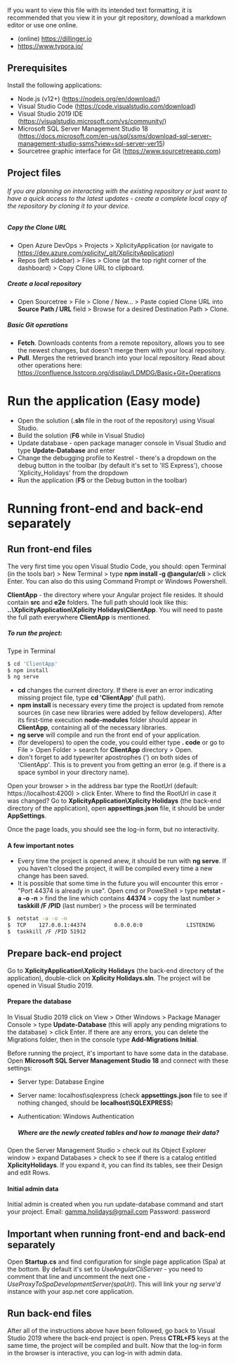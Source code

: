 If you want to view this file with its intended text formatting, it is recommended that you view it in your git repository, download a markdown editor or use one online.
  - (online) https://dillinger.io
  - https://www.typora.io/

## Prerequisites

Install the following applications:
  - Node.js (v12+) (https://nodejs.org/en/download/)
  - Visual Studio Code (https://code.visualstudio.com/download)
  - Visual Studio 2019 IDE (https://visualstudio.microsoft.com/vs/community/)
  - Microsoft SQL Server Management Studio 18
(https://docs.microsoft.com/en-us/sql/ssms/download-sql-server-management-studio-ssms?view=sql-server-ver15)
  - Sourcetree graphic interface for Git (https://www.sourcetreeapp.com)

## Project files
###### If you are planning on interacting with the existing repository or just want to have a quick access to the latest updates - create a complete local copy of the repository by cloning it to your device.
   ##### Copy the Clone URL
  - Open Azure DevOps > Projects > XplicityApplication 
  (or navigate to https://dev.azure.com/xplicity/_git/XplicityApplication)
  - Repos (left sidebar) > Files > Clone (at the top right corner of the dashboard) > Copy Clone URL to clipboard.

   ##### Create a local repository  
  - Open Sourcetree > File > Clone / New... > Paste copied Clone URL into **Source Path / URL** field > Browse for a desired Destination Path > Clone.
 
   ##### Basic Git operations
  - **Fetch**. Downloads contents from a remote repository, allows you to see the newest changes, but doesn't merge them with your local repository.
  - **Pull**. Merges the retrieved branch into your local repository.
Read about other operations here: https://confluence.lsstcorp.org/display/LDMDG/Basic+Git+Operations

# Run the application (Easy mode)
 * Open the solution (**.sln** file in the root of the repository) using Visual Studio.
 * Build the solution (**F6** while in Visual Studio)
 * Update database - open package manager console in Visual Studio and type **Update-Database** and enter
 * Change the debugging profile to Kestrel - there's a dropdown on the debug button in the toolbar (by default it's set to 'IIS Express'), choose 'Xplicity_Holidays' from the dropdown
 * Run the application (**F5** or the Debug button in the toolbar)

# Running front-end and back-end separately
## Run front-end files
The very first time you open Visual Studio Code, you should:
open Terminal (in the tools bar) > New Terminal > type **npm install -g @angular/cli** > click Enter.
You can also do this using Command Prompt or Windows Powershell.

**ClientApp** - the directory where your Angular project file resides. It should contain **src** and **e2e** folders. The full path should look like this: **..\XplicityApplication\Xplicity Holidays\ClientApp**. You will need to paste the full path everywhere **ClientApp** is mentioned.

##### To run the project:
Type in Terminal
```sh
$ cd 'ClientApp'
$ npm install
$ ng serve 
```
  - **cd** changes the current directory. If there is ever an error indicating missing project file, type **cd 'ClientApp'** (full path).
  - **npm install** is necessary every time the project is updated from remote sources (in case new libraries were added by fellow developers). After its first-time execution **node-modules** folder should appear in **ClientApp**, containing all of the necessary libraries.
  - **ng serve** will compile and run the front end of your application.
  - (for developers) to open the code, you could either type **. code** or go to File > Open Folder > search for **ClientApp** directory > Open.
  - don't forget to add typewriter apostrophes (') on both sides of 'ClientApp'. This is to prevent you from getting an error (e.g. if there is a space symbol in your directory name).

Open your browser > in the address bar type the RootUrl (default: https://localhost:4200) > click Enter.
Where to find the RootUrl in case it was changed? Go to **XplicityApplication\Xplicity Holidays** (the back-end directory of the application), open **appsettings.json** file, it should be under **AppSettings**.

Once the page loads, you should see the log-in form, but no interactivity.

#### A few important notes
  - Every time the project is opened anew, it should be run with **ng serve**. If you haven't closed the project, it will be compiled every time a new change has been saved.
  - It is possible that some time in the future you will encounter this error - "Port 44374 is already in use".
Open cmd or PoweShell > type **netstat -a -o -n** > find the line which contains **44374** > copy the last number > **taskkill /F /PID** (last number) > the process will be terminated
```sh
$  netstat -a -o -n
$  TCP    127.0.0.1:44374         0.0.0.0:0              LISTENING       51912
$  taskkill /F /PID 51912
```

## Prepare back-end project
Go to **XplicityApplication\Xplicity Holidays** (the back-end directory of the application), double-click on **Xplicity Holidays.sln**. The project will be opened in Visual Studio 2019.

#### Prepare the database
In Visual Studio 2019 click on View > Other Windows > Package Manager Console > type **Update-Database** (this will apply any pending migrations to the database) > click Enter.
If there are any errors, you can delete the Migrations folder, then in the console type **Add-Migrations Initial**.

Before running the project, it's important to have some data in the database. 
Open **Microsoft SQL Server Management Studio 18** and connect with these settings:
 - Server type: Database Engine
 - Server name: localhost\sqlexpress (check **appsettings.json** file to see if nothing changed, should be **localhost\\SQLEXPRESS**)
 - Authentication: Windows Authentication

   ##### Where are the newly created tables and how to manage their data?
Open the Server Management Studio > check out its Object Explorer window > expand Databases > check to see if there is a catalog entitled **XplicityHolidays**.
If you expand it, you can find its tables, see their Design and edit Rows.

#### Initial admin data 
Initial admin is created when you run update-database command and start your project.
Email: gamma.holidays@gmail.com
Password: password

## Important when running front-end and back-end separately
Open **Startup.cs** and find configuration for single page application (Spa) at the bottom. By default it's set to *UseAngularCliServer* - you need to comment that line and uncomment the next one - *UseProxyToSpaDevelopmentServer(spaUrl)*.
This will link your *ng serve'd* instance with your asp.net core application.

## Run back-end files
After all of the instructions above have been followed, go back to Visual Studio 2019 where the back-end project is open. Press **CTRL+F5** keys at the same time, the project will be compiled and built. Now that the log-in form in the browser is interactive, you can log-in with admin data.

